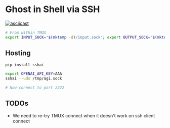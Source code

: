 # Ghost in Shell via SSH

[![asciicast](https://asciinema.org/a/716333.svg)](https://asciinema.org/a/716333)

```bash
# From within TMUX
export INPUT_SOCK="$(mktemp -d)/input.sock"; export OUTPUT_SOCK="$(mktemp -d)/text-output.sock"; export NDJSON_OUTPUT_SOCK="$(mktemp -d)/ndjson-output.sock"; export MCP_REVERSE_PROXY_SOCK="$(mktemp -d)/mcp-reverse-proxy.sock"; ssh -NnT -p 2222 -o UserKnownHostsFile=/dev/null -o StrictHostKeyChecking=no -o PasswordAuthentication=no -R /tmux.sock:$(echo $TMUX | sed -e 's/,.*//g') -R "${OUTPUT_SOCK}:${OUTPUT_SOCK}" -R "${NDJSON_OUTPUT_SOCK}:${NDJSON_OUTPUT_SOCK}" -R "${MCP_REVERSE_PROXY_SOCK}:${MCP_REVERSE_PROXY_SOCK}" -R "${INPUT_SOCK}:${INPUT_SOCK}" user@alice.chadig.com
```

## Hosting

```bash
pip install sshai

export OPENAI_API_KEY=AAA
sshai --uds /tmp/agi.sock

# Now connect to port 2222
```

## TODOs

- We need to re-try TMUX connect when it doesn't work on ssh client connect

